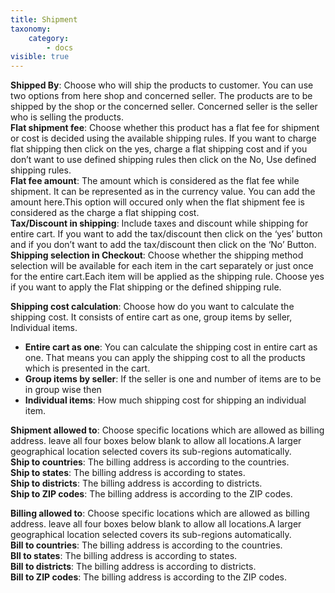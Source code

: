 ```yaml
---
title: Shipment
taxonomy:
    category:
        - docs
visible: true
---
```


**Shipped By**: Choose who will ship the products to customer. You can use two options from here shop and concerned seller. The products are to be shipped by the shop or the concerned seller. Concerned seller is the seller who is selling the products.
<br>**Flat shipment fee**: Choose whether this product has a flat fee for shipment or cost is decided using the available shipping rules. If you want to charge flat shipping then click on the yes, charge a flat shipping cost and if you don’t want to use defined shipping rules then click on the No, Use defined shipping rules.
<br>**Flat fee amount**: The amount which is considered as the flat fee while shipment. It can be represented as in the currency value. You can add the amount here.This option will occured only when the flat shipment fee is considered as the charge a flat shipping cost.
<br>**Tax/Discount in shipping**: Include taxes and discount while shipping for entire cart. If you want to add the tax/discount then click on the ‘yes’ button and if you don’t want to add the tax/discount then click on the ‘No’ Button.
<br>**Shipping selection in Checkout**: Choose whether the shipping method selection will be available for each item in the cart separately or just once for the entire cart.Each item will be applied as the shipping rule. Choose yes if you want to apply the Flat shipping or the defined shipping rule.

**Shipping cost calculation**: Choose how do you want to calculate the shipping cost. It consists of entire cart as one, group items by seller, Individual items.
* **Entire cart as one**: You can calculate the shipping cost in entire cart as one. That means you can apply the shipping cost to all the products which is presented in the cart.
* **Group items by seller**: If the seller is one and number of items are to be in group wise then 
* **Individual items**: How much shipping cost for shipping an individual item.

**Shipment allowed to**:
Choose specific locations which are allowed as billing address. leave all four boxes below blank to allow all locations.A larger geographical location selected covers its sub-regions automatically.
<br>**Ship to countries**: The billing address is according to the countries.
<br>**Ship to states**: The billing address is according to states.
<br>**Ship to districts**: The billing address is according to districts.
<br>**Ship to ZIP codes**: The billing address is according to the ZIP codes.

**Billing allowed to**:
Choose specific locations which are allowed as billing address. leave all four boxes below blank to allow all locations.A larger geographical location selected covers its sub-regions automatically.
<br>**Bill to countries**: The billing address is according to the countries.
<br>**Bll to states**: The billing address is according to states.
<br>**Bill to districts**: The billing address is according to districts.
<br>**Bill to ZIP codes**: The billing address is according to the ZIP codes.
